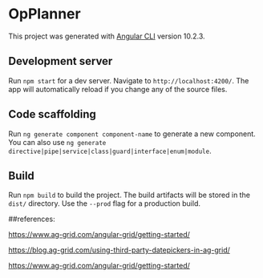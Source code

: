 # OpPlanner

This project was generated with [Angular CLI](https://github.com/angular/angular-cli) version 10.2.3.

## Development server

Run `npm start` for a dev server. Navigate to `http://localhost:4200/`. The app will automatically reload if you change any of the source files.

## Code scaffolding

Run `ng generate component component-name` to generate a new component. You can also use `ng generate directive|pipe|service|class|guard|interface|enum|module`.

## Build

Run `npm build` to build the project. The build artifacts will be stored in the `dist/` directory. Use the `--prod` flag for a production build.

##references: 

https://www.ag-grid.com/angular-grid/getting-started/

https://blog.ag-grid.com/using-third-party-datepickers-in-ag-grid/

https://www.ag-grid.com/angular-grid/getting-started/

